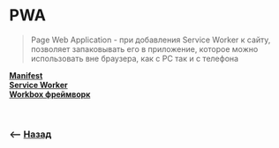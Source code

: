 # PWA
> Page Web Application - при добавления Service Worker к сайту, позволяет запаковывать его в приложение, которое можно использовать вне браузера, как с PC так и с телефона

**<a href="./pages/manifest/readme.md">Manifest</a>**    
**<a href="./pages/service-worker/readme.md">Service Worker</a>**   
**<a href="./pages/workbox/readme.md">Workbox фреймворк</a>**

<br>

### ⟵ **<a href="../../readme.md">Назад</a>**